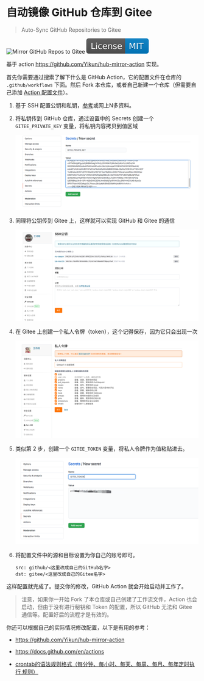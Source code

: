 # 自动镜像 GitHub 仓库到 Gitee

> Auto-Sync GitHub Repositories to Gitee

![Mirror GitHub Repos to Gitee](https://github.com/ShixiangWang/sync2gitee/workflows/Mirror%20GitHub%20Repos%20to%20Gitee/badge.svg) [![MIT license](README.assets/License-MIT-blue.svg)](https://raw.githubusercontent.com/ShixiangWang/sync-deploy/master/LICENSE)



基于 action <https://github.com/Yikun/hub-mirror-action> 实现。

首先你需要通过搜索了解下什么是 GitHub Action，它的配置文件在仓库的 `.github/workflows` 下面。然后 Fork 本仓库，或者自己新建一个仓库（但需要自己添加 [Action 配置文件](https://github.com/ShixiangWang/sync2gitee/blob/master/.github/workflows/auto-sync.yml)）。

1. 基于 SSH 配置公钥和私钥，[参考]([https://github.com/ShixiangWang/sync-deploy#%E5%87%86%E5%A4%87%E4%B8%8E%E9%85%8D%E7%BD%AE](https://github.com/ShixiangWang/sync-deploy#准备与配置))或网上N多资料。

2. 将私钥传到 GitHub 仓库，通过设置中的 Secrets 创建一个 `GITEE_PRIVATE_KEY` 变量，将私钥内容拷贝到值区域

    ![image-20200713174534680](README.assets/image-20200713174534680.png)

3. 同理将公钥传到 Gitee 上，这样就可以实现 GitHub 和 Gitee 的通信

    ![image-20200713174714040](README.assets/image-20200713174714040.png)

4. 在 Gitee 上创建一个私人令牌（token），这个记得保存，因为它只会出现一次

    ​![image-20200713174819408](README.assets/image-20200713174819408.png)

5. 类似第 2 步，创建一个 `GITEE_TOKEN` 变量，将私人令牌作为值粘贴进去。

    ![image-20200713175055281](README.assets/image-20200713175055281.png)

6. 将配置文件中的源和目标设置为你自己的账号即可。

    ```
    src: github/<这里改成自己的GitHub名字>
    dst: gitee/<这里改成自己的Gitee名字>
    ```


这样配置就完成了。提交你的修改，GitHub Action 就会开始启动并工作了。

> 注意，如果你一开始 Fork 了本仓库或自己创建了工作流文件，Action 也会启动，但由于没有进行秘钥和 Token 的配置，所以 GitHub 无法和 Gitee 通信等。配置好后的流程才是有效的。


你还可以根据自己的实际情况修改配置，以下是有用的参考：

- <https://github.com/Yikun/hub-mirror-action>
- <https://docs.github.com/en/actions>

- [crontab的语法规则格式（每分钟、每小时、每天、每周、每月、每年定时执行 规则）](https://blog.csdn.net/xinyflove/article/details/83178876)